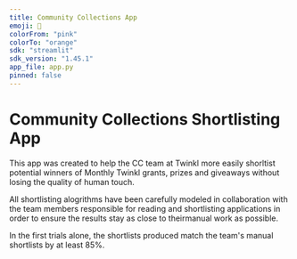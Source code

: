 ```yaml
---
title: Community Collections App
emoji: 🪷
colorFrom: "pink"
colorTo: "orange"
sdk: "streamlit"
sdk_version: "1.45.1"
app_file: app.py
pinned: false
---
```


# Community Collections Shortlisting App

This app was created to help the CC team at Twinkl more easily shorltist potential winners of Monthly Twinkl grants, prizes and giveaways without losing the quality of human touch.

All shortlisting alogrithms have been carefully modeled in collaboration with the team members responsible for reading and shortlisting applications in order to ensure the results stay as close to theirmanual work as possible.

In the first trials alone, the shortlists produced match the team's manual shortlists by at least 85%.
